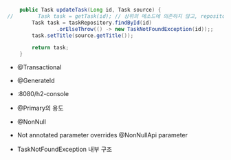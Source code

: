 ```java
    public Task updateTask(Long id, Task source) {
//        Task task = getTask(id); // 상위의 메소드에 의존하지 않고, repository에 의존하도록 바꾼다.
        Task task = taskRepository.findById(id)
                .orElseThrow(() -> new TaskNotFoundException(id));;
        task.setTitle(source.getTitle());

        return task;
    }

```


- @Transactional
- @GenerateId

- :8080/h2-console


- @Primary의 용도

- @NonNull
- Not annotated parameter overrides @NonNullApi parameter 
- TaskNotFoundException 내부 구조

